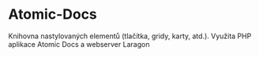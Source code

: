 # Atomic-Docs
Knihovna nastylovaných elementů (tlačítka, gridy, karty, atd.). Využita PHP aplikace Atomic Docs a webserver Laragon
